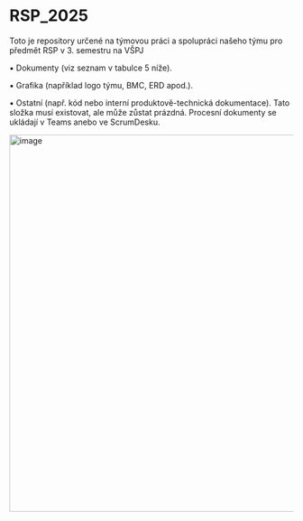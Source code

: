 # RSP_2025
Toto je repository určené na týmovou práci a spolupráci našeho týmu pro předmět RSP v 3. semestru na VŠPJ



▪ Dokumenty (viz seznam v tabulce 5 níže).

▪ Grafika (například logo týmu, BMC, ERD apod.).

▪ Ostatní (např. kód nebo interní produktově-technická dokumentace). Tato složka musí existovat, ale může zůstat prázdná. Procesní dokumenty se ukládají v Teams anebo ve ScrumDesku.

<img width="584" height="668" alt="image" src="https://github.com/user-attachments/assets/fa8a762e-87a6-4a4d-be15-26b3b85f48e1" />
